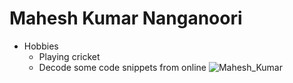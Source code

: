 # Mahesh Kumar Nanganoori
* Hobbies
    * Playing cricket 
    * Decode some code snippets from online 
![Mahesh_Kumar](C:\Users\S546551\Desktop\webapps-repos\assignment2-Nanganoori\PXL_20211121_061036681.PORTRAIT_2.jpg)    